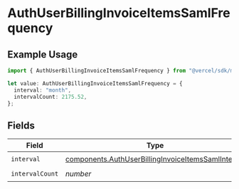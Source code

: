 # AuthUserBillingInvoiceItemsSamlFrequency

## Example Usage

```typescript
import { AuthUserBillingInvoiceItemsSamlFrequency } from "@vercel/sdk/models/components/authuser.js";

let value: AuthUserBillingInvoiceItemsSamlFrequency = {
  interval: "month",
  intervalCount: 2175.52,
};
```

## Fields

| Field                                                                                                                    | Type                                                                                                                     | Required                                                                                                                 | Description                                                                                                              |
| ------------------------------------------------------------------------------------------------------------------------ | ------------------------------------------------------------------------------------------------------------------------ | ------------------------------------------------------------------------------------------------------------------------ | ------------------------------------------------------------------------------------------------------------------------ |
| `interval`                                                                                                               | [components.AuthUserBillingInvoiceItemsSamlInterval](../../models/components/authuserbillinginvoiceitemssamlinterval.md) | :heavy_check_mark:                                                                                                       | N/A                                                                                                                      |
| `intervalCount`                                                                                                          | *number*                                                                                                                 | :heavy_check_mark:                                                                                                       | N/A                                                                                                                      |